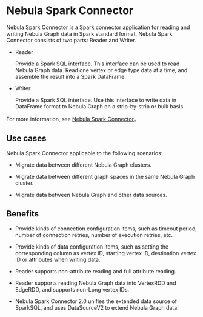 # Nebula Spark Connector

Nebula Spark Connector is a Spark connector application for reading and writing Nebula Graph data in Spark standard format. Nebula Spark Connector consists of two parts: Reader and Writer.

* Reader
  
  Provide a Spark SQL interface. This interface can be used to read Nebula Graph data. Read one vertex or edge type data at a time, and assemble the result into a Spark DataFrame.

* Writer

  Provide a Spark SQL interface. Use this interface to write data in DataFrame format to Nebula Graph on a strip-by-strip or bulk basis.

For more information, see [Nebula Spark Connector](https://github.com/vesoft-inc/nebula-spark-utils/blob/v2.0.0/nebula-spark-connector/README.md)。

## Use cases

Nebula Spark Connector applicable to the following scenarios:

* Migrate data between different Nebula Graph clusters.

* Migrate data between different graph spaces in the same Nebula Graph cluster.

* Migrate data between Nebula Graph and other data sources.

## Benefits

* Provide kinds of connection configuration items, such as timeout period, number of connection retries, number of execution retries, etc.

* Provide kinds of data configuration items, such as setting the corresponding column as vertex ID, starting vertex ID, destination vertex ID or attributes when writing data.

* Reader supports non-attribute reading and full attribute reading.

* Reader supports reading Nebula Graph data into VertexRDD and EdgeRDD, and supports non-Long vertex IDs.

* Nebula Spark Connector 2.0 unifies the extended data source of SparkSQL, and uses DataSourceV2 to extend Nebula Graph data.
